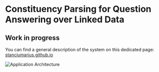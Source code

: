 # Constituency Parsing for Question Answering over Linked Data
## Work in progress

You can find a general description of the system on this dedicated page:
[stanciumarius.github.io](stanciumarius.github.io)


![Application Architecture](https://stanciumarius.github.io/assets/oldest_actor_tree.png)
